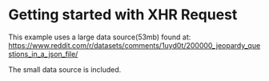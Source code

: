 # Getting started with XHR Request

This example uses a large data source(53mb) found at: https://www.reddit.com/r/datasets/comments/1uyd0t/200000_jeopardy_questions_in_a_json_file/

The small data source is included.